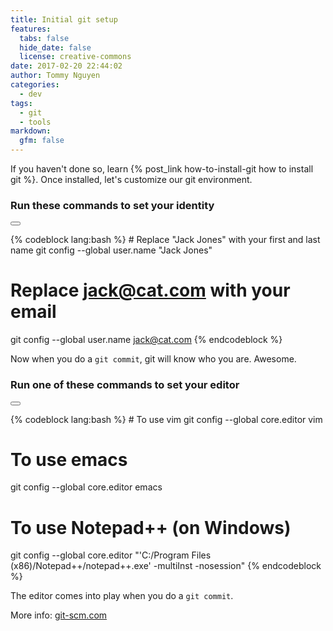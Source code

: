 ```yaml
---
title: Initial git setup
features:
  tabs: false
  hide_date: false
  license: creative-commons
date: 2017-02-20 22:44:02
author: Tommy Nguyen
categories:
  - dev
tags:
  - git
  - tools
markdown:
  gfm: false
---
```


If you haven't done so, learn {% post_link how-to-install-git how to install git %}. Once installed, let's customize our git environment.

### Run these commands to set your identity

<button class="right floated mini ui icon button copy btn" data-clipboard-target="#git-config-user"><i class="fa fa-clipboard"></i></button>

<div id="git-config-user">
{% codeblock lang:bash %}
# Replace "Jack Jones" with your first and last name
git config --global user.name "Jack Jones"

# Replace jack@cat.com with your email
git config --global user.name jack@cat.com
{% endcodeblock %}
</div>

Now when you do a `git commit`, git will know who you are. Awesome.

### Run one of these commands to set your editor

<button class="right floated mini ui icon button copy btn" data-clipboard-target="#git-config-editor"><i class="fa fa-clipboard"></i></button>

<div id="git-config-editor">
{% codeblock lang:bash %}
# To use vim
git config --global core.editor vim

# To use emacs
git config --global core.editor emacs

# To use Notepad++ (on Windows)
git config --global core.editor "'C:/Program Files (x86)/Notepad++/notepad++.exe' -multiInst -nosession"
{% endcodeblock %}
</div>

The editor comes into play when you do a `git commit`.

More info: [git-scm.com](https://git-scm.com/book/en/v2/Getting-Started-First-Time-Git-Setup)